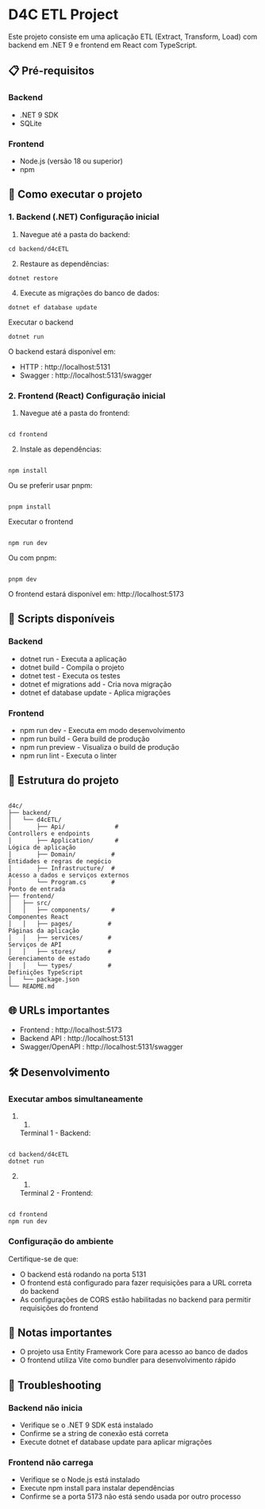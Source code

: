 # D4C ETL Project

Este projeto consiste em uma aplicação ETL (Extract, Transform, Load) com backend em .NET 9 e frontend em React com TypeScript.

## 📋 Pré-requisitos

### Backend

- .NET 9 SDK
- SQLite

### Frontend

- Node.js (versão 18 ou superior)
- npm

## 🚀 Como executar o projeto

### 1. Backend (.NET) Configuração inicial

1.  Navegue até a pasta do backend:

```
cd backend/d4cETL
```

2.  Restaure as dependências:

```
dotnet restore
```

4.  Execute as migrações do banco de dados:

````
dotnet ef database update
````

Executar o backend
````
dotnet run
````
O backend estará disponível em:
- HTTP : http://localhost:5131
- Swagger : http://localhost:5131/swagger
  
### 2. Frontend (React) Configuração inicial
1. 
   Navegue até a pasta do frontend:
```

cd frontend

```
2. 
   Instale as dependências:
```

npm install

```
Ou se preferir usar pnpm:

```

pnpm install

````
Executar o frontend

```

npm run dev

```
Ou com pnpm:

```

pnpm dev

```
O frontend estará disponível em: http://localhost:5173

## 🔧 Scripts disponíveis
### Backend
- dotnet run - Executa a aplicação
- dotnet build - Compila o projeto
- dotnet test - Executa os testes
- dotnet ef migrations add <NomeMigracao> - Cria nova migração
- dotnet ef database update - Aplica migrações
### Frontend
- npm run dev - Executa em modo desenvolvimento
- npm run build - Gera build de produção
- npm run preview - Visualiza o build de produção
- npm run lint - Executa o linter
## 📁 Estrutura do projeto
```

d4c/
├── backend/
│   └── d4cETL/
│       ├── Api/              # 
Controllers e endpoints
│       ├── Application/      # 
Lógica de aplicação
│       ├── Domain/          # 
Entidades e regras de negócio
│       ├── Infrastructure/  # 
Acesso a dados e serviços externos
│       └── Program.cs       # 
Ponto de entrada
├── frontend/
│   ├── src/
│   │   ├── components/      # 
Componentes React
│   │   ├── pages/          # 
Páginas da aplicação
│   │   ├── services/       # 
Serviços de API
│   │   ├── stores/         # 
Gerenciamento de estado
│   │   └── types/          # 
Definições TypeScript
│   └── package.json
└── README.md

```
## 🌐 URLs importantes
- Frontend : http://localhost:5173
- Backend API : http://localhost:5131
- Swagger/OpenAPI : http://localhost:5131/swagger
## 🛠️ Desenvolvimento
### Executar ambos simultaneamente
1. 1.
   Terminal 1 - Backend:
```

cd backend/d4cETL
dotnet run

```
2. 1.
   Terminal 2 - Frontend:
```

cd frontend
npm run dev

```
### Configuração do ambiente
Certifique-se de que:

- O backend está rodando na porta 5131
- O frontend está configurado para fazer requisições para a URL correta do backend
- As configurações de CORS estão habilitadas no backend para permitir requisições do frontend
## 📝 Notas importantes
- O projeto usa Entity Framework Core para acesso ao banco de dados
- O frontend utiliza Vite como bundler para desenvolvimento rápido
## 🐛 Troubleshooting
### Backend não inicia
- Verifique se o .NET 9 SDK está instalado
- Confirme se a string de conexão está correta
- Execute dotnet ef database update para aplicar migrações
### Frontend não carrega
- Verifique se o Node.js está instalado
- Execute npm install para instalar dependências
- Confirme se a porta 5173 não está sendo usada por outro processo
```
